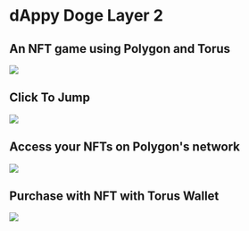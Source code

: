 # dAppy Doge Layer 2

## An NFT game using Polygon and Torus

![](https://user-images.githubusercontent.com/19412160/116646263-a0c47800-a945-11eb-8920-d56e26fdd8de.png)

## Click To Jump

![](https://user-images.githubusercontent.com/19412160/116646270-a457ff00-a945-11eb-865a-9ec0ea5b1411.png)

## Access your NFTs on Polygon's network

![](https://user-images.githubusercontent.com/19412160/116646272-a752ef80-a945-11eb-8cf6-a98a8505774a.png)

## Purchase with NFT with Torus Wallet

![](https://user-images.githubusercontent.com/19412160/116647539-cc952d00-a948-11eb-8775-c6af74d45d6d.png)
